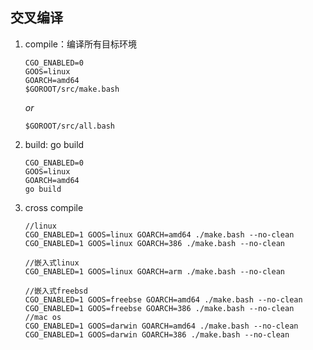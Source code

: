##	交叉编译


1.	compile：编译所有目标环境

		CGO_ENABLED=0
		GOOS=linux
		GOARCH=amd64
		$GOROOT/src/make.bash 
	
	_or_ 

		$GOROOT/src/all.bash

2.	build: go build

		CGO_ENABLED=0
		GOOS=linux
		GOARCH=amd64
		go build

3.	cross compile


		//linux
		CGO_ENABLED=1 GOOS=linux GOARCH=amd64 ./make.bash --no-clean
		CGO_ENABLED=1 GOOS=linux GOARCH=386 ./make.bash --no-clean
		 
		//嵌入式linux
		CGO_ENABLED=1 GOOS=linux GOARCH=arm ./make.bash --no-clean
		 
		//嵌入式freebsd
		CGO_ENABLED=1 GOOS=freebse GOARCH=amd64 ./make.bash --no-clean
		CGO_ENABLED=1 GOOS=freebse GOARCH=386 ./make.bash --no-clean
		//mac os
		CGO_ENABLED=1 GOOS=darwin GOARCH=amd64 ./make.bash --no-clean
		CGO_ENABLED=1 GOOS=darwin GOARCH=386 ./make.bash --no-clean